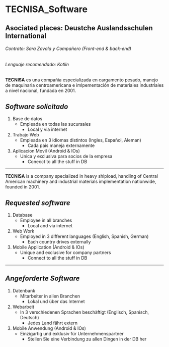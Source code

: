 # TECNISA_Software
## Asociated places: Deustche Auslandsschulen International
###### Contrato: Sara Zavala y Compañero (Front-end & back-end)
###### Lenguaje recomendado: Kotlin


**TECNISA** es una compañia especializada en cargamento pesado, manejo de maquinaria centroamericana e imlpementación de materiales industriales a nivel nacional, fundada en 2001.

## *Software solicitado*
1. Base de datos 
   - Empleada en todas las sucursales
     - Local y via internet
2. Trabajo Web
   - Empleada en 3 idiomas distintos (Ingles, Español, Aleman)
     - Cada pais maneja externamente
3. Aplicacion Movil (Android & IOs)
   - Unica y exclusiva para socios de la empresa
     - Conecct to all the stuff in DB 
---------------------------------------------------------------------------------------------------------------------------------- 

**TECNISA** is a company specialized in heavy shipload, handling of Central American machinery and industrial materials implementation nationwide, founded in 2001.

## *Requested software*
1. Database
   - Employee in all branches
      - Local and via internet
2. Web Work
   - Employed in 3 different languages (English, Spanish, German)
        - Each country drives externally
3. Mobile Application (Android & IOs)
   - Unique and exclusive for company partners
      - Connect to all the stuff in DB
 ---------------------------------------------------------------------------------------------------------------------------------- 
 ## *Angeforderte Software*
1. Datenbank
   - Mitarbeiter in allen Branchen
      - Lokal und über das Internet
2. Webarbeit
   - In 3 verschiedenen Sprachen beschäftigt (Englisch, Spanisch, Deutsch)
      - Jedes Land fährt extern
3. Mobile Anwendung (Android & IOs)
   - Einzigartig und exklusiv für Unternehmenspartner
      - Stellen Sie eine Verbindung zu allen Dingen in der DB her
 
